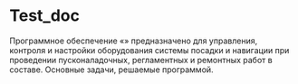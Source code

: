 # Test_doc

Программное обеспечение «<ph keyref="software_name"/>» предназначено для управления, контроля и настройки оборудования системы посадки и навигации при проведении пусконаладочных, регламентных и ремонтных работ в составе.
Основные задачи, решаемые программой.
